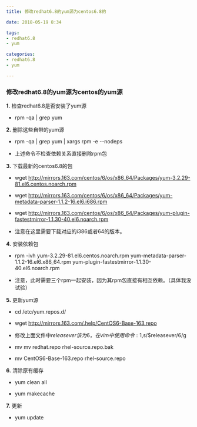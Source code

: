 ```yaml
---
title: 修改redhat6.8的yum源为centos6.8的

date: 2018-05-19 8:34

tags:
- redhat6.8
- yum

categories:
- redhat6.8
- yum

---
```


### 修改redhat6.8的yum源为centos的yum源

**1.** 检查redhat6.8是否安装了yum源

- rpm -qa | grep yum

**2.** 删除这些自带的yum源

- rpm -qa | grep yum | xargs rpm -e --nodeps 

- 上述命令不检查依赖关系直接删除rpm包

<!-- more -->

**3.** 下载最新的centos6.8的包

- wget http://mirrors.163.com/centos/6/os/x86_64/Packages/yum-3.2.29-81.el6.centos.noarch.rpm

- wget http://mirrors.163.com/centos/6/os/x86_64/Packages/yum-metadata-parser-1.1.2-16.el6.i686.rpm

- wget http://mirrors.163.com/centos/6/os/x86_64/Packages/yum-plugin-fastestmirror-1.1.30-40.el6.noarch.rpm

- 注意在这里需要下载对应的i386或者64的版本。

**4.** 安装依赖包

- rpm -ivh yum-3.2.29-81.el6.centos.noarch.rpm yum-metadata-parser-1.1.2-16.el6.x86_64.rpm yum-plugin-fastestmirror-1.1.30-40.el6.noarch.rpm

- 注意，此时需要三个rpm一起安装，因为其rpm包直接有相互依赖。（具体我没试验）

**5.** 更新yum源

- cd /etc/yum.repos.d/

- wget http://mirrors.163.com/.help/CentOS6-Base-163.repo

- 修改上面文件中$releasever 该为6，在vim中使用命令 :1,$s/$releasever/6/g

- mv mv redhat.repo  rhel-source.repo.bak

-  mv CentOS6-Base-163.repo  rhel-source.repo

**6.** 清除原有缓存

- yum clean all

- yum makecache

**7.** 更新

- yum update

<!--blog-->